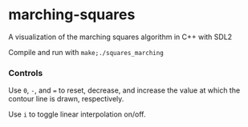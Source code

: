 # marching-squares
A visualization of the marching squares algorithm in C++ with SDL2

Compile and run with ```make;./squares_marching```

### Controls

Use ```0```, ```-```, and ```=``` to reset, decrease, and increase the value at which the contour line is drawn, respectively.

Use ```i``` to toggle linear interpolation on/off.
